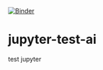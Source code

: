 [![Binder](https://mybinder.org/badge_logo.svg)](https://mybinder.org/v2/gh/i3dcor/jupyter-test-ai.git/master?filepath=Trabajo_Introducci%25C3%25B3n%2520a%2520Python%2520y%2520procesamiento%2520de%2520datos%2520con%2520Python.ipynb)
# jupyter-test-ai
test jupyter
